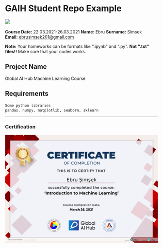 # GAIH Student Repo Example
![](img/newlogo.png)

**Course Date:** 22.03.2021-26.03.2021 
**Name:** Ebru 
**Surname:** Simsek  
**Email:** ebrusimsek201@gmail.com  

**Note:** Your homeworks can be formats like ".ipynb" and ".py". **Not ".txt" files!!** Make sure that your codes works.  

## Project Name
Global AI Hub Machine Learning Course

## Requirements
```
Some python libraries
pandas, numpy, matplotlib, seaborn, sklearn
```
---

### Certification
![](img/ebrusimsek.png)

